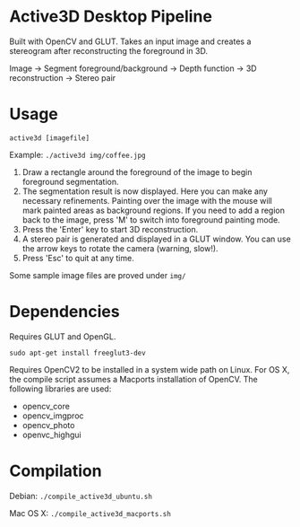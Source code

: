 Active3D Desktop Pipeline
===

Built with OpenCV and GLUT. Takes an input image and creates a stereogram after reconstructing the foreground in 3D.

Image -> Segment foreground/background -> Depth function -> 3D reconstruction -> Stereo pair

Usage
===

```
active3d [imagefile]
```

Example: `./active3d img/coffee.jpg`

1. Draw a rectangle around the foreground of the image to begin foreground segmentation.
2. The segmentation result is now displayed. Here you can make any necessary refinements. Painting over the image with the mouse will mark painted areas as background regions. If you need to add a region back to the image, press 'M' to switch into foreground painting mode.
3. Press the 'Enter' key to start 3D reconstruction.
4. A stereo pair is generated and displayed in a GLUT window. You can use the arrow keys to rotate the camera (warning, slow!).
5. Press 'Esc' to quit at any time.

Some sample image files are proved under `img/`

Dependencies
===

Requires GLUT and OpenGL.

```
sudo apt-get install freeglut3-dev
```

Requires OpenCV2 to be installed in a system wide path on Linux. For OS X, the compile script assumes a Macports installation of OpenCV. The following libraries are used:

- opencv_core
- opencv_imgproc
- opencv_photo
- openvc_highgui

Compilation
===
Debian: `./compile_active3d_ubuntu.sh`

Mac OS X: `./compile_active3d_macports.sh`
